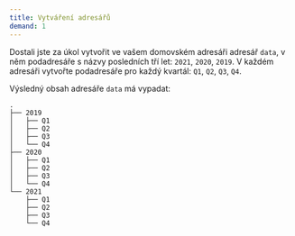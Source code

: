 ```yaml
---
title: Vytváření adresářů
demand: 1
---
```


Dostali jste za úkol vytvořit ve vašem domovském adresáři adresář `data`, v něm podadresáře s názvy posledních tří let: `2021`, `2020`, `2019`. V každém adresáři vytvořte podadresáře pro každý kvartál: `Q1`, `Q2`, `Q3`, `Q4`.

Výsledný obsah adresáře `data` má vypadat:

```shell
.
├── 2019
│   ├── Q1
│   ├── Q2
│   ├── Q3
│   └── Q4
├── 2020
│   ├── Q1
│   ├── Q2
│   ├── Q3
│   └── Q4
└── 2021
    ├── Q1
    ├── Q2
    ├── Q3
    └── Q4
```
